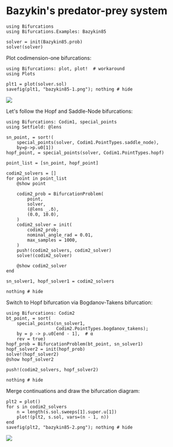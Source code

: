# Bazykin's predator-prey system

```@example bazykin85
using Bifurcations
using Bifurcations.Examples: Bazykin85

solver = init(Bazykin85.prob)
solve!(solver)
```

Plot codimension-one bifurcations:

```@example bazykin85
using Bifurcations: plot, plot!  # workaround
using Plots

plt1 = plot(solver.sol)
savefig(plt1, "bazykin85-1.png"); nothing # hide
```

![](bazykin85-1.png)

Let's follow the Hopf and Saddle-Node bifurcations:

```@example bazykin85
using Bifurcations: Codim1, special_points
using Setfield: @lens

sn_point, = sort!(
    special_points(solver, Codim1.PointTypes.saddle_node),
    by=p->p.u0[1])
hopf_point, = special_points(solver, Codim1.PointTypes.hopf)

point_list = [sn_point, hopf_point]

codim2_solvers = []
for point in point_list
    @show point

    codim2_prob = BifurcationProblem(
        point,
        solver,
        (@lens _.δ),
        (0.0, 10.0),
    )
    codim2_solver = init(
        codim2_prob;
        nominal_angle_rad = 0.01,
        max_samples = 1000,
    )
    push!(codim2_solvers, codim2_solver)
    solve!(codim2_solver)

    @show codim2_solver
end

sn_solver1, hopf_solver1 = codim2_solvers

nothing # hide
```

Switch to Hopf bifurcation via Bogdanov-Takens bifurcation:

```@example bazykin85
using Bifurcations: Codim2
bt_point, = sort(
    special_points(sn_solver1,
                   Codim2.PointTypes.bogdanov_takens);
    by = p -> p.u0[end - 1],  # α
    rev = true)
hopf_prob = BifurcationProblem(bt_point, sn_solver1)
hopf_solver2 = init(hopf_prob)
solve!(hopf_solver2)
@show hopf_solver2

push!(codim2_solvers, hopf_solver2)

nothing # hide
```

Merge continuations and draw the bifurcation diagram:

```@example bazykin85
plt2 = plot()
for s in codim2_solvers
    n = length(s.sol.sweeps[1].super.u[1])
    plot!(plt2, s.sol, vars=(n - 1, n))
end
savefig(plt2, "bazykin85-2.png"); nothing # hide
```

![](bazykin85-2.png)
